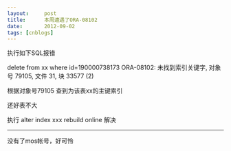 ```yaml
---
layout:     post
title:      本周遭遇了ORA-08102
date:       2012-09-02
tags: [cnblogs]
---
```

执行如下SQL报错

delete from xx  where id=190000738173 ORA-08102: 未找到索引关键字, 对象号 79105, 文件 31, 块 33577 (2)

根据对象号79105 查到为该表xx的主键索引

还好表不大

执行 alter index xxx rebuild online 解决

-----------

没有了mos帐号，好可怜
